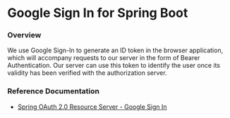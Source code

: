 # Google Sign In for Spring Boot

### Overview
We use Google Sign-In to generate an ID token in the browser application, which will accompany requests to our server in the form of Bearer Authentication. Our server can use this token to identify the user once its validity has been verified with the authorization server.

### Reference Documentation
* [Spring OAuth 2.0 Resource Server - Google Sign In ](https://diy.elmolidelanoguera.com/2023/11/seguridad-autentificacion-spring-boot.html)